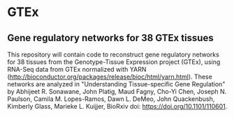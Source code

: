 # GTEx #
## Gene regulatory networks for 38 GTEx tissues ##
This repository will contain code to reconstruct gene regulatory networks for 38 tissues from the Genotype-Tissue Expression project (GTEx), using RNA-Seq data from GTEx normalized with YARN (http://bioconductor.org/packages/release/bioc/html/yarn.html). These networks are analyzed in "Understanding Tissue-specific Gene Regulation" by Abhijeet R. Sonawane, John Platig, Maud Fagny, Cho-Yi Chen, Joseph N. Paulson, Camila M. Lopes-Ramos, Dawn L. DeMeo, John Quackenbush, Kimberly Glass, Marieke L. Kuijjer, BioRxiv doi: https://doi.org/10.1101/110601.
